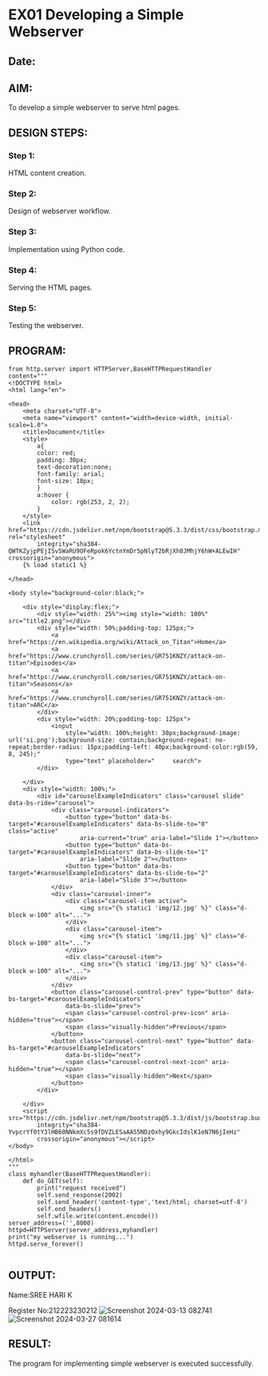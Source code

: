 # EX01 Developing a Simple Webserver
## Date:

## AIM:
To develop a simple webserver to serve html pages.

## DESIGN STEPS:
### Step 1: 
HTML content creation.

### Step 2:
Design of webserver workflow.

### Step 3:
Implementation using Python code.

### Step 4:
Serving the HTML pages.

### Step 5:
Testing the webserver.

## PROGRAM:
```
from http.server import HTTPServer,BaseHTTPRequestHandler
content="""
<!DOCTYPE html>
<html lang="en">

<head>
    <meta charset="UTF-8">
    <meta name="viewport" content="width=device-width, initial-scale=1.0">
    <title>Document</title>
    <style>
        a{
        color: red;
        padding: 30px;
        text-decoration:none;
        font-family: arial;
        font-size: 18px;
        }
        a:hover {
            color: rgb(253, 2, 2);
        }
    </style>
    <link href="https://cdn.jsdelivr.net/npm/bootstrap@5.3.3/dist/css/bootstrap.min.css" rel="stylesheet"
        integrity="sha384-QWTKZyjpPEjISv5WaRU9OFeRpok6YctnYmDr5pNlyT2bRjXh0JMhjY6hW+ALEwIH" crossorigin="anonymous">
    {% load static1 %}

</head>

<body style="background-color:black;">

    <div style="display:flex;">
        <div style="width: 25%"><img style="width: 100%" src="title2.png"></div>
        <div style="width: 50%;padding-top: 125px;">
            <a href="https://en.wikipedia.org/wiki/Attack_on_Titan">Home</a>
            <a href="https://www.crunchyroll.com/series/GR751KNZY/attack-on-titan">Episodes</a>
            <a href="https://www.crunchyroll.com/series/GR751KNZY/attack-on-titan">Seasons</a>
            <a href="https://www.crunchyroll.com/series/GR751KNZY/attack-on-titan">ARC</a>
        </div>
        <div style="width: 20%;padding-top: 125px">
            <input
                style="width: 100%;height: 30px;background-image: url('si.png');background-size: contain;background-repeat: no-repeat;border-radius: 15px;padding-left: 40px;background-color:rgb(59, 8, 245);"
                type="text" placeholder="     search">
        </div>

    </div>
    <div style="width: 100%;">
        <div id="carouselExampleIndicators" class="carousel slide" data-bs-ride="carousel">
            <div class="carousel-indicators">
                <button type="button" data-bs-target="#carouselExampleIndicators" data-bs-slide-to="0" class="active"
                    aria-current="true" aria-label="Slide 1"></button>
                <button type="button" data-bs-target="#carouselExampleIndicators" data-bs-slide-to="1"
                    aria-label="Slide 2"></button>
                <button type="button" data-bs-target="#carouselExampleIndicators" data-bs-slide-to="2"
                    aria-label="Slide 3"></button>
            </div>
            <div class="carousel-inner">
                <div class="carousel-item active">
                    <img src="{% static1 'img/12.jpg' %}" class="d-block w-100" alt="...">
                </div>
                <div class="carousel-item">
                    <img src="{% static1 'img/11.jpg' %}" class="d-block w-100" alt="...">
                </div>
                <div class="carousel-item">
                    <img src="{% static1 'img/13.jpg' %}" class="d-block w-100" alt="...">
                </div>
            </div>
            <button class="carousel-control-prev" type="button" data-bs-target="#carouselExampleIndicators"
                data-bs-slide="prev">
                <span class="carousel-control-prev-icon" aria-hidden="true"></span>
                <span class="visually-hidden">Previous</span>
            </button>
            <button class="carousel-control-next" type="button" data-bs-target="#carouselExampleIndicators"
                data-bs-slide="next">
                <span class="carousel-control-next-icon" aria-hidden="true"></span>
                <span class="visually-hidden">Next</span>
            </button>
        </div>

    </div>
    <script src="https://cdn.jsdelivr.net/npm/bootstrap@5.3.3/dist/js/bootstrap.bundle.min.js"
        integrity="sha384-YvpcrYf0tY3lHB60NNkmXc5s9fDVZLESaAA55NDzOxhy9GkcIdslK1eN7N6jIeHz"
        crossorigin="anonymous"></script>
</body>

</html>
"""
class myhandler(BaseHTTPRequestHandler):
    def do_GET(self):
        print("request received")
        self.send_response(2002)
        self.send_header('content-type','text/html; charset=utf-8')
        self.end_headers()
        self.wfile.write(content.encode())
server_address=('',8000)
httpd=HTTPServer(server_address,myhandler)
print("my webserver is running...")
httpd.serve_forever()        
    
```

## OUTPUT:
Name:SREE HARI K

Register No:212223230212
![Screenshot 2024-03-13 082741](https://github.com/selvasachein/simplewebserver/assets/139331590/7a26f69f-e140-471e-bb10-1892a0500eea)
![Screenshot 2024-03-27 081614](https://github.com/selvasachein/simplewebserver/assets/139331590/13d91dcd-1780-4902-9104-a540663a9438)



## RESULT:
The program for implementing simple webserver is executed successfully.
